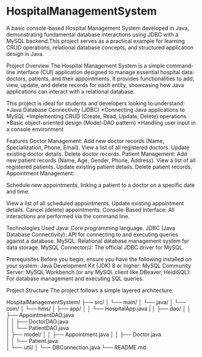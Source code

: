 # HospitalManagementSystem
A basic console-based Hospital Management System developed in Java, demonstrating fundamental database interactions using JDBC with a MySQL backend.This project serves as a practical example for learning CRUD operations, relational database concepts, and structured application design in Java.

Project Overview
The Hospital Management System is a simple command-line interface (CUI) application designed to manage essential hospital data: doctors, patients, and their appointments. It provides functionalities to add, view, update, and delete records for each entity, showcasing how Java applications can interact with a relational database.

This project is ideal for students and developers looking to understand:
*Java Database Connectivity (JDBC)
*Connecting Java applications to MySQL
*Implementing CRUD (Create, Read, Update, Delete) operations
*Basic object-oriented design (Model-DAO pattern)
*Handling user input in a console environment

Features
Doctor Management:
Add new doctor records (Name, Specialization, Phone, Email).
View a list of all registered doctors.
Update existing doctor details.
Delete doctor records.
Patient Management:
Add new patient records (Name, Age, Gender, Phone, Address).
View a list of all registered patients.
Update existing patient details.
Delete patient records.
Appointment Management:

Schedule new appointments, linking a patient to a doctor on a specific date and time.

View a list of all scheduled appointments.
Update existing appointment details.
Cancel (delete) appointments.
Console-Based Interface: All interactions are performed via the command line.

Technologies Used
Java: Core programming language.
JDBC (Java Database Connectivity): API for connecting to and executing queries against a database.
MySQL: Relational database management system for data storage.
MySQL Connector/J: The official JDBC driver for MySQL.

Prerequisites
Before you begin, ensure you have the following installed on your system:
Java Development Kit (JDK) 8 or higher:
MySQL Community Server:
MySQL Workbench (or any MySQL client like DBeaver, HeidiSQL): For database management and executing SQL queries.

Project Structure
The project follows a simple layered architecture:

HospitalManagementSystem/
├── src/
│   └── main/
│       └── java/
│           └── com/
│               └── hms/
│                   ├── app/
│                   │   └── HospitalApp.java             |
│                   ├── dao/
│                   │   ├── AppointmentDAO.java     
│                   │   ├── DoctorDAO.java          
│                   │   └── PatientDAO.java     
│                   ├── model/
│                   │   ├── Appointment.java
│                   │   ├── Doctor.java          
│                   │   └── Patient.java           
│                   └── util/
│                       └── DBConnection.java                             └── README.md                                  
